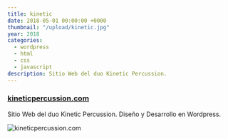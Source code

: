 ```yaml
---
title: kinetic
date: 2018-05-01 00:00:00 +0000
thumbnail: "/upload/kinetic.jpg"
year: 2018
categories:
  - wordpress
  - html
  - css
  - javascript
description: Sitio Web del duo Kinetic Percussion.
---
```


### [kineticpercussion.com](https://kineticpercussion.com/)

Sitio Web del duo Kinetic Percussion.
Diseño y Desarrollo en Wordpress.

![kineticpercussion.com](/upload/kinetic.jpg)
